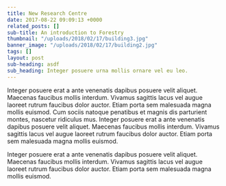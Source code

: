```yaml
---
title: New Research Centre
date: 2017-08-22 09:09:13 +0000
related_posts: []
sub-title: An introduction to Forestry
thumbnail: "/uploads/2018/02/17/building3.jpg"
banner_image: "/uploads/2018/02/17/building2.jpg"
tags: []
layout: post
sub-heading: asdf
sub_heading: Integer posuere urna mollis ornare vel eu leo.
---
```

Integer posuere erat a ante venenatis dapibus posuere velit aliquet. Maecenas faucibus mollis interdum. Vivamus sagittis lacus vel augue laoreet rutrum faucibus dolor auctor. Etiam porta sem malesuada magna mollis euismod. Cum sociis natoque penatibus et magnis dis parturient montes, nascetur ridiculus mus. Integer posuere erat a ante venenatis dapibus posuere velit aliquet. Maecenas faucibus mollis interdum. Vivamus sagittis lacus vel augue laoreet rutrum faucibus dolor auctor. Etiam porta sem malesuada magna mollis euismod.

Integer posuere erat a ante venenatis dapibus posuere velit aliquet. Maecenas faucibus mollis interdum. Vivamus sagittis lacus vel augue laoreet rutrum faucibus dolor auctor. Etiam porta sem malesuada magna mollis euismod.
